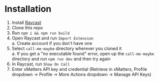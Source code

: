 # Installation

1. Install [Raycast](https://raycast.com)
1. Clone this repo
1. Run `npm i && npm run build`
1. Open Raycast and run `Import Extension`  
   a. Create account if you don't have one
1. Select `call-me-maybe` directory wherever you cloned it  
   a. If you get a "no executable found" error, open up the `call-me-maybe` directory and run `npm run dev` and then try again
1. In Raycast, run `Show On Call`
1. Enter xMatters API key and credential (Retrieve in xMatters, Profile dropdown -> Profile -> More Actions dropdown -> Manage API Keys)
